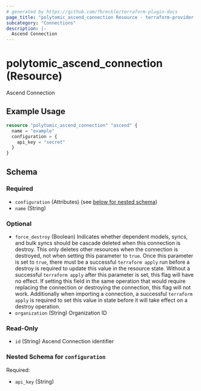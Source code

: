 ```yaml
---
# generated by https://github.com/fbreckle/terraform-plugin-docs
page_title: "polytomic_ascend_connection Resource - terraform-provider-polytomic"
subcategory: "Connections"
description: |-
  Ascend Connection
---
```


# polytomic_ascend_connection (Resource)

Ascend Connection

## Example Usage

```terraform
resource "polytomic_ascend_connection" "ascend" {
  name = "example"
  configuration = {
    api_key = "secret"
  }
}
```

<!-- schema generated by tfplugindocs -->
## Schema

### Required

- `configuration` (Attributes) (see [below for nested schema](#nestedatt--configuration))
- `name` (String)

### Optional

- `force_destroy` (Boolean) Indicates whether dependent models, syncs, and bulk syncs should be cascade deleted when this connection is destroy. This only deletes other resources when the connection is destroyed, not when setting this parameter to `true`. Once this parameter is set to `true`, there must be a successful `terraform apply` run before a destroy is required to update this value in the resource state. Without a successful `terraform apply` after this parameter is set, this flag will have no effect. If setting this field in the same operation that would require replacing the connection or destroying the connection, this flag will not work. Additionally when importing a connection, a successful `terraform apply` is required to set this value in state before it will take effect on a destroy operation.
- `organization` (String) Organization ID

### Read-Only

- `id` (String) Ascend Connection identifier

<a id="nestedatt--configuration"></a>
### Nested Schema for `configuration`

Required:

- `api_key` (String)


